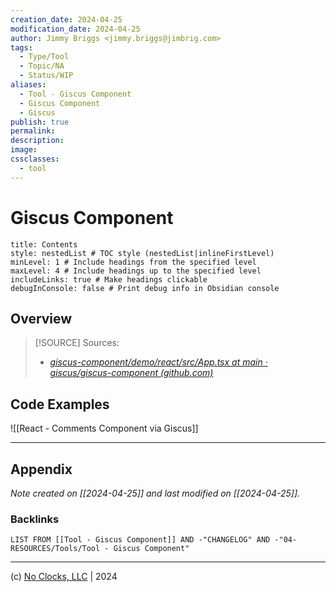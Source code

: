 ```yaml
---
creation_date: 2024-04-25
modification_date: 2024-04-25
author: Jimmy Briggs <jimmy.briggs@jimbrig.com>
tags:
  - Type/Tool
  - Topic/NA
  - Status/WIP
aliases:
  - Tool - Giscus Component
  - Giscus Component
  - Giscus
publish: true
permalink:
description:
image:
cssclasses:
  - tool
---
```



# Giscus Component

```table-of-contents
title: Contents 
style: nestedList # TOC style (nestedList|inlineFirstLevel)
minLevel: 1 # Include headings from the specified level
maxLevel: 4 # Include headings up to the specified level
includeLinks: true # Make headings clickable
debugInConsole: false # Print debug info in Obsidian console
```

## Overview

> [!SOURCE] Sources:
> - *[giscus-component/demo/react/src/App.tsx at main · giscus/giscus-component (github.com)](https://github.com/giscus/giscus-component/blob/main/demo/react/src/App.tsx)*


## Code Examples

![[React - Comments Component via Giscus]]

***

## Appendix

*Note created on [[2024-04-25]] and last modified on [[2024-04-25]].*

### Backlinks

```dataview
LIST FROM [[Tool - Giscus Component]] AND -"CHANGELOG" AND -"04-RESOURCES/Tools/Tool - Giscus Component"
```

***

(c) [No Clocks, LLC](https://github.com/noclocks) | 2024